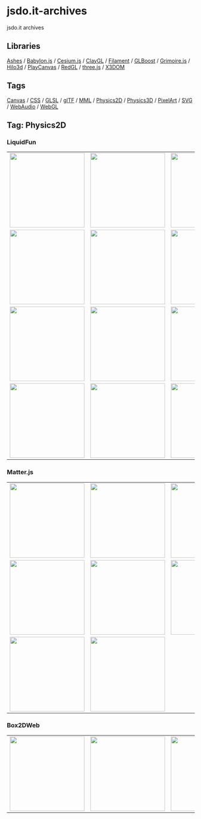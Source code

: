 # jsdo.it-archives
jsdo.it archives

## Libraries

[Ashes](../ashes) / [Babylon.js](../babylon.js) / [Cesium.js](../cesium.js) / [ClayGL](../claygl) / [Filament](../filament) / [GLBoost](../glboost)  / [Grimoire.js](../grimoire.js) / [Hilo3d](../hilo3d) / [PlayCanvas](../playcanvas) / [RedGL](../redgl) / [three.js](../three.js) / [X3DOM](../x3dom)

## Tags

[Canvas](../canvas) / [CSS](../css) / [GLSL](../glsl) / [glTF](../gltf) / [MML](../mml) / [Physics2D](../physics2d) / [Physics3D](../physics3d) / [PixelArt](../pixelart) / [SVG](../svg) / [WebAudio](../webaudio) / [WebGL](../webgl)

## Tag: Physics2D

### LiquidFun

<table>
<tr>
<td><a href="https://cx20.github.io/jsdo.it-archives/cx20/vkVp" title="LiquidFun を試してみるテスト"><img src="https://cx20.github.io/jsdo.it-archives/screenshot/vkVp.jpg" width="200" height="200"></a></td>
<td><a href="https://cx20.github.io/jsdo.it-archives/cx20/gsAW" title="LiquidFun を試してみるテスト（その２）"><img src="https://cx20.github.io/jsdo.it-archives/screenshot/gsAW.jpg" width="200" height="200"></a></td>
<td><a href="https://cx20.github.io/jsdo.it-archives/cx20/fsbM" title="LiquidFun を試してみるテスト（その２改）"><img src="https://cx20.github.io/jsdo.it-archives/screenshot/fsbM.jpg" width="200" height="200"></a></td>
<td><a href="https://cx20.github.io/jsdo.it-archives/cx20/7PQ5" title="LiquidFun を試してみるテスト（その３）"><img src="https://cx20.github.io/jsdo.it-archives/screenshot/7PQ5.jpg" width="200" height="200"></a></td>
</tr>
<tr>
<td><a href="https://cx20.github.io/jsdo.it-archives/cx20/y2SB" title="LiquidFun を試してみるテスト（その４）"><img src="https://cx20.github.io/jsdo.it-archives/screenshot/y2SB.jpg" width="200" height="200"></a></td>
<td><a href="https://cx20.github.io/jsdo.it-archives/cx20/oYCZ" title="LiquidFun を試してみるテスト（その５）"><img src="https://cx20.github.io/jsdo.it-archives/screenshot/oYCZ.jpg" width="200" height="200"></a></td>
<td><a href="https://cx20.github.io/jsdo.it-archives/cx20/tpQn" title="LiquidFun を試してみるテスト（その６）"><img src="https://cx20.github.io/jsdo.it-archives/screenshot/tpQn.jpg" width="200" height="200"></a></td>
<td><a href="https://cx20.github.io/jsdo.it-archives/cx20/kfa1" title="LiquidFun を試してみるテスト（その７）"><img src="https://cx20.github.io/jsdo.it-archives/screenshot/kfa1.jpg" width="200" height="200"></a></td>
</tr>
<tr>
<td><a href="https://cx20.github.io/jsdo.it-archives/cx20/496r" title="LiquidFun を試してみるテスト（その８）"><img src="https://cx20.github.io/jsdo.it-archives/screenshot/496r.jpg" width="200" height="200"></a></td>
<td><a href="https://cx20.github.io/jsdo.it-archives/cx20/y3GB" title="LiquidFun を試してみるテスト（その９）"><img src="https://cx20.github.io/jsdo.it-archives/screenshot/y3GB.jpg" width="200" height="200"></a></td>
<td><a href="https://cx20.github.io/jsdo.it-archives/cx20/9ebx" title="LiquidFun を試してみるテスト（その１０）"><img src="https://cx20.github.io/jsdo.it-archives/screenshot/9ebx.jpg" width="200" height="200"></a></td>
<td><a href="https://cx20.github.io/jsdo.it-archives/cx20/Avs3" title="forked: liquidfun test 3 (THREE.PointCloud)"><img src="https://cx20.github.io/jsdo.it-archives/screenshot/Avs3.jpg" width="200" height="200"></a></td>
</tr>
<tr>
<td><a href="https://cx20.github.io/jsdo.it-archives/cx20/AmQ3" title="Three.js + LiquidFun.js でドット絵を落下させてみるテスト"><img src="https://cx20.github.io/jsdo.it-archives/screenshot/AmQ3.jpg" width="200" height="200"></a></td>
<td><a href="https://cx20.github.io/jsdo.it-archives/cx20/s42C" title="Three.js + LiquidFun.js でドット絵を落下させてみるテスト（その２）"><img src="https://cx20.github.io/jsdo.it-archives/screenshot/s42C.jpg" width="200" height="200"></a></td>
<td><a href="https://cx20.github.io/jsdo.it-archives/cx20/5siT" title="Three.js + LiquidFun.js で写真を落下させてみるテスト"><img src="https://cx20.github.io/jsdo.it-archives/screenshot/5siT.jpg" width="200" height="200"></a></td>
<td></td>
</tr>
</table>

### Matter.js

<table>
<tr>
<td><a href="https://cx20.github.io/jsdo.it-archives/cx20/mN0X" title="Matter.js + Three.js でドット絵を物理演算してみるテスト"><img src="https://cx20.github.io/jsdo.it-archives/screenshot/mN0X.jpg" width="200" height="200"></a></td>
<td><a href="https://cx20.github.io/jsdo.it-archives/cx20/68Nl" title="Matter.js + Three.js でドット絵を物理演算してみるテスト（その２）"><img src="https://cx20.github.io/jsdo.it-archives/screenshot/68Nl.jpg" width="200" height="200"></a></td>
<td><a href="https://cx20.github.io/jsdo.it-archives/cx20/hcPS" title="Matter.js でテクスチャを使ってみるテスト"><img src="https://cx20.github.io/jsdo.it-archives/screenshot/hcPS.jpg" width="200" height="200"></a></td>
<td><a href="https://cx20.github.io/jsdo.it-archives/cx20/uTss" title="Matter.js でドット絵を物理演算してみるテスト（その４）"><img src="https://cx20.github.io/jsdo.it-archives/screenshot/uTss.jpg" width="200" height="200"></a></td>
</tr>
<tr>
<td><a href="https://cx20.github.io/jsdo.it-archives/cx20/0LXj" title="Matter.js でピタゴラスの定理を試してみるテスト"><img src="https://cx20.github.io/jsdo.it-archives/screenshot/0LXj.jpg" width="200" height="200"></a></td>
<td><a href="https://cx20.github.io/jsdo.it-archives/cx20/YLTn" title="Matter.js で三平方の定理を試してみるテスト（改）"><img src="https://cx20.github.io/jsdo.it-archives/screenshot/YLTn.jpg" width="200" height="200"></a></td>
<td><a href="https://cx20.github.io/jsdo.it-archives/cx20/s4Vw" title="Matter.js で傘を降らせてみるテスト"><img src="https://cx20.github.io/jsdo.it-archives/screenshot/s4Vw.jpg" width="200" height="200"></a></td>
<td><a href="https://cx20.github.io/jsdo.it-archives/cx20/Af1n" title="Matter.js でドドドを物理演算してみるテスト"><img src="https://cx20.github.io/jsdo.it-archives/screenshot/Af1n.jpg" width="200" height="200"></a></td>
</tr>
<tr>
<td><a href="https://cx20.github.io/jsdo.it-archives/cx20/dJbc" title="Matter.js でゴゴゴを物理演算してみるテスト"><img src="https://cx20.github.io/jsdo.it-archives/screenshot/dJbc.jpg" width="200" height="200"></a></td>
<td><a href="https://cx20.github.io/jsdo.it-archives/cx20/lJhf" title="雲の中でゴゴゴを落下させてみるテスト"><img src="https://cx20.github.io/jsdo.it-archives/screenshot/lJhf.jpg" width="200" height="200"></a></td>
<td></td>
<td></td>
</tr>
</table>

### Box2DWeb

<table>
<tr>
<td><a href="https://cx20.github.io/jsdo.it-archives/cx20/3uxl" title="Box2DWeb.js でクッキーを落下させてみるテスト"><img src="https://cx20.github.io/jsdo.it-archives/screenshot/3uxl.jpg" width="200" height="200"></a></td>
<td><a href="https://cx20.github.io/jsdo.it-archives/cx20/3PT8" title="box2dweb.js でドット絵を物理演算してみるテスト（その１）"><img src="https://cx20.github.io/jsdo.it-archives/screenshot/3PT8.jpg" width="200" height="200"></a></td>
<td><a href="https://cx20.github.io/jsdo.it-archives/cx20/9kU5" title="box2dweb.js でドット絵を物理演算してみるテスト（その２）"><img src="https://cx20.github.io/jsdo.it-archives/screenshot/9kU5.jpg" width="200" height="200"></a></td>
<td><a href="https://cx20.github.io/jsdo.it-archives/cx20/1WIe" title="box2dweb.js でドット絵を物理演算してみるテスト（その３）"><img src="https://cx20.github.io/jsdo.it-archives/screenshot/1WIe.jpg" width="200" height="200"></a></td>
</tr>
</table>
